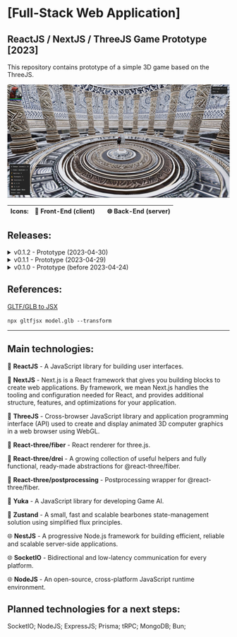 # [Full-Stack Web Application]

## ReactJS / NextJS / ThreeJS Game Prototype [2023]

This repository contains prototype of a simple 3D game based on the ThreeJS.

![Preview](/git/preview.jpg)

| Icons: | 🐲 Front-End (client) |     | 🌐 Back-End (server) |
| ------ | --------------------- | --- | -------------------- |

## Releases:

<details>
<summary>v0.1.2 - Prototype (2023-04-30)</summary>

### Bug fixes:

- 🐲 Moved canvas objects from the game store to React references

</details>

<details>
<summary>v0.1.1 - Prototype (2023-04-29)</summary>

### Bug fixes:

- 🐲 Restructured the project
- 🐲 Optimized Zustand stores
- 🐲 Removed unused cannon physics engine
- 🐲 Refactores stores
- 🐲 Isolated rogue model from hero component
- 🐲 Entity manager moved to app store

### New features:

- 🐲 Scene loading indicator
- 🐲 Each unit has YukaJS vehicle
</details>

<details>
<summary>v0.1.0 - Prototype (before 2023-04-24)</summary>

### New features:

- 🐲 Initialized UI prototype - ReactJS
- 🐲 Prepared a simply 3D scene - ThreeJS, ReactThree
- 🐲 Included path finding movement system - YukaJS
- 🐲 Initialized units store - Zustand
- 🐲 Started auto-targeting system
- 🌐 Initialized backend server - NestJS, SocketIO

</details>

## References:

[GLTF/GLB to JSX](https://github.com/pmndrs/gltfjsx)

`npx gltfjsx model.glb --transform`

---

## Main technologies:

🐲 **ReactJS** - A JavaScript library for building user interfaces.

🐲 **NextJS** - Next.js is a React framework that gives you building blocks to create web applications. By framework, we mean Next.js handles the tooling and configuration needed for React, and provides additional structure, features, and optimizations for your application.

🐲 **ThreeJS** - Cross-browser JavaScript library and application programming interface (API) used to create and display animated 3D computer graphics in a web browser using WebGL.

🐲 **React-three/fiber** - React renderer for three.js.

🐲 **React-three/drei** - A growing collection of useful helpers and fully functional, ready-made abstractions for @react-three/fiber.

🐲 **React-three/postprocessing** - Postprocessing wrapper for @react-three/fiber.

🐲 **Yuka** - A JavaScript library for developing Game AI.

🐲 **Zustand** - A small, fast and scalable bearbones state-management solution using simplified flux principles.

🌐 **NestJS** - A progressive Node.js framework for building efficient, reliable and scalable server-side applications.

🌐 **SocketIO** - Bidirectional and low-latency communication for every platform.

🌐 **NodeJS** - An open-source, cross-platform JavaScript runtime environment.

## Planned technologies for a next steps:

SocketIO; NodeJS; ExpressJS; Prisma; tRPC; MongoDB; Bun;
